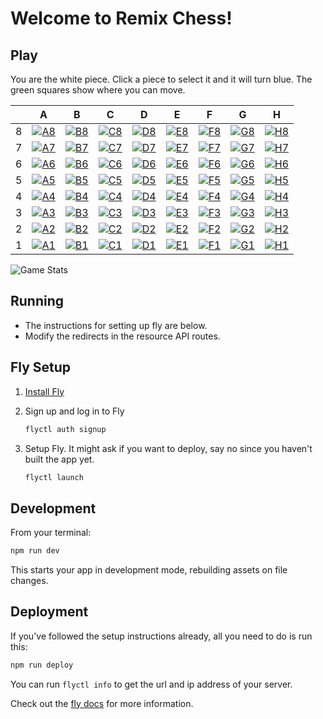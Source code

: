 # Welcome to Remix Chess!

## Play

You are the white piece. Click a piece to select it and it will turn blue. The green squares show where you can move.

|     | A                                                                                  | B                                                                                  | C                                                                                  | D                                                                                  | E                                                                                  | F                                                                                  | G                                                                                  | H                                                                                  |
| --- | ---------------------------------------------------------------------------------- | ---------------------------------------------------------------------------------- | ---------------------------------------------------------------------------------- | ---------------------------------------------------------------------------------- | ---------------------------------------------------------------------------------- | ---------------------------------------------------------------------------------- | ---------------------------------------------------------------------------------- | ---------------------------------------------------------------------------------- |
| 8   | [![A8](https://remix-chess.fly.dev/piece/A8)](https://remix-chess.fly.dev/move/A8) | [![B8](https://remix-chess.fly.dev/piece/B8)](https://remix-chess.fly.dev/move/B8) | [![C8](https://remix-chess.fly.dev/piece/C8)](https://remix-chess.fly.dev/move/C8) | [![D8](https://remix-chess.fly.dev/piece/D8)](https://remix-chess.fly.dev/move/D8) | [![E8](https://remix-chess.fly.dev/piece/E8)](https://remix-chess.fly.dev/move/E8) | [![F8](https://remix-chess.fly.dev/piece/F8)](https://remix-chess.fly.dev/move/F8) | [![G8](https://remix-chess.fly.dev/piece/G8)](https://remix-chess.fly.dev/move/G8) | [![H8](https://remix-chess.fly.dev/piece/H8)](https://remix-chess.fly.dev/move/H8) |
| 7   | [![A7](https://remix-chess.fly.dev/piece/A7)](https://remix-chess.fly.dev/move/A7) | [![B7](https://remix-chess.fly.dev/piece/B7)](https://remix-chess.fly.dev/move/B7) | [![C7](https://remix-chess.fly.dev/piece/C7)](https://remix-chess.fly.dev/move/C7) | [![D7](https://remix-chess.fly.dev/piece/D7)](https://remix-chess.fly.dev/move/D7) | [![E7](https://remix-chess.fly.dev/piece/E7)](https://remix-chess.fly.dev/move/E7) | [![F7](https://remix-chess.fly.dev/piece/F7)](https://remix-chess.fly.dev/move/F7) | [![G7](https://remix-chess.fly.dev/piece/G7)](https://remix-chess.fly.dev/move/G7) | [![H7](https://remix-chess.fly.dev/piece/H7)](https://remix-chess.fly.dev/move/H7) |
| 6   | [![A6](https://remix-chess.fly.dev/piece/A6)](https://remix-chess.fly.dev/move/A6) | [![B6](https://remix-chess.fly.dev/piece/B6)](https://remix-chess.fly.dev/move/B6) | [![C6](https://remix-chess.fly.dev/piece/C6)](https://remix-chess.fly.dev/move/C6) | [![D6](https://remix-chess.fly.dev/piece/D6)](https://remix-chess.fly.dev/move/D6) | [![E6](https://remix-chess.fly.dev/piece/E6)](https://remix-chess.fly.dev/move/E6) | [![F6](https://remix-chess.fly.dev/piece/F6)](https://remix-chess.fly.dev/move/F6) | [![G6](https://remix-chess.fly.dev/piece/G6)](https://remix-chess.fly.dev/move/G6) | [![H6](https://remix-chess.fly.dev/piece/H6)](https://remix-chess.fly.dev/move/H6) |
| 5   | [![A5](https://remix-chess.fly.dev/piece/A5)](https://remix-chess.fly.dev/move/A5) | [![B5](https://remix-chess.fly.dev/piece/B5)](https://remix-chess.fly.dev/move/B5) | [![C5](https://remix-chess.fly.dev/piece/C5)](https://remix-chess.fly.dev/move/C5) | [![D5](https://remix-chess.fly.dev/piece/D5)](https://remix-chess.fly.dev/move/D5) | [![E5](https://remix-chess.fly.dev/piece/E5)](https://remix-chess.fly.dev/move/E5) | [![F5](https://remix-chess.fly.dev/piece/F5)](https://remix-chess.fly.dev/move/F5) | [![G5](https://remix-chess.fly.dev/piece/G5)](https://remix-chess.fly.dev/move/G5) | [![H5](https://remix-chess.fly.dev/piece/H5)](https://remix-chess.fly.dev/move/H5) |
| 4   | [![A4](https://remix-chess.fly.dev/piece/A4)](https://remix-chess.fly.dev/move/A4) | [![B4](https://remix-chess.fly.dev/piece/B4)](https://remix-chess.fly.dev/move/B4) | [![C4](https://remix-chess.fly.dev/piece/C4)](https://remix-chess.fly.dev/move/C4) | [![D4](https://remix-chess.fly.dev/piece/D4)](https://remix-chess.fly.dev/move/D4) | [![E4](https://remix-chess.fly.dev/piece/E4)](https://remix-chess.fly.dev/move/E4) | [![F4](https://remix-chess.fly.dev/piece/F4)](https://remix-chess.fly.dev/move/F4) | [![G4](https://remix-chess.fly.dev/piece/G4)](https://remix-chess.fly.dev/move/G4) | [![H4](https://remix-chess.fly.dev/piece/H4)](https://remix-chess.fly.dev/move/H4) |
| 3   | [![A3](https://remix-chess.fly.dev/piece/A3)](https://remix-chess.fly.dev/move/A3) | [![B3](https://remix-chess.fly.dev/piece/B3)](https://remix-chess.fly.dev/move/B3) | [![C3](https://remix-chess.fly.dev/piece/C3)](https://remix-chess.fly.dev/move/C3) | [![D3](https://remix-chess.fly.dev/piece/D3)](https://remix-chess.fly.dev/move/D3) | [![E3](https://remix-chess.fly.dev/piece/E3)](https://remix-chess.fly.dev/move/E3) | [![F3](https://remix-chess.fly.dev/piece/F3)](https://remix-chess.fly.dev/move/F3) | [![G3](https://remix-chess.fly.dev/piece/G3)](https://remix-chess.fly.dev/move/G3) | [![H3](https://remix-chess.fly.dev/piece/H3)](https://remix-chess.fly.dev/move/H3) |
| 2   | [![A2](https://remix-chess.fly.dev/piece/A2)](https://remix-chess.fly.dev/move/A2) | [![B2](https://remix-chess.fly.dev/piece/B2)](https://remix-chess.fly.dev/move/B2) | [![C2](https://remix-chess.fly.dev/piece/C2)](https://remix-chess.fly.dev/move/C2) | [![D2](https://remix-chess.fly.dev/piece/D2)](https://remix-chess.fly.dev/move/D2) | [![E2](https://remix-chess.fly.dev/piece/E2)](https://remix-chess.fly.dev/move/E2) | [![F2](https://remix-chess.fly.dev/piece/F2)](https://remix-chess.fly.dev/move/F2) | [![G2](https://remix-chess.fly.dev/piece/G2)](https://remix-chess.fly.dev/move/G2) | [![H2](https://remix-chess.fly.dev/piece/H2)](https://remix-chess.fly.dev/move/H2) |
| 1   | [![A1](https://remix-chess.fly.dev/piece/A1)](https://remix-chess.fly.dev/move/A1) | [![B1](https://remix-chess.fly.dev/piece/B1)](https://remix-chess.fly.dev/move/B1) | [![C1](https://remix-chess.fly.dev/piece/C1)](https://remix-chess.fly.dev/move/C1) | [![D1](https://remix-chess.fly.dev/piece/D1)](https://remix-chess.fly.dev/move/D1) | [![E1](https://remix-chess.fly.dev/piece/E1)](https://remix-chess.fly.dev/move/E1) | [![F1](https://remix-chess.fly.dev/piece/F1)](https://remix-chess.fly.dev/move/F1) | [![G1](https://remix-chess.fly.dev/piece/G1)](https://remix-chess.fly.dev/move/G1) | [![H1](https://remix-chess.fly.dev/piece/H1)](https://remix-chess.fly.dev/move/H1) |

![Game Stats](https://remix-chess.fly.dev/stats)

## Running

- The instructions for setting up fly are below.
- Modify the redirects in the resource API routes.

## Fly Setup

1. [Install Fly](https://fly.io/docs/getting-started/installing-flyctl/)

2. Sign up and log in to Fly

   ```sh
   flyctl auth signup
   ```

3. Setup Fly. It might ask if you want to deploy, say no since you haven't built the app yet.

   ```sh
   flyctl launch
   ```

## Development

From your terminal:

```sh
npm run dev
```

This starts your app in development mode, rebuilding assets on file changes.

## Deployment

If you've followed the setup instructions already, all you need to do is run this:

```sh
npm run deploy
```

You can run `flyctl info` to get the url and ip address of your server.

Check out the [fly docs](https://fly.io/docs/getting-started/node/) for more information.
